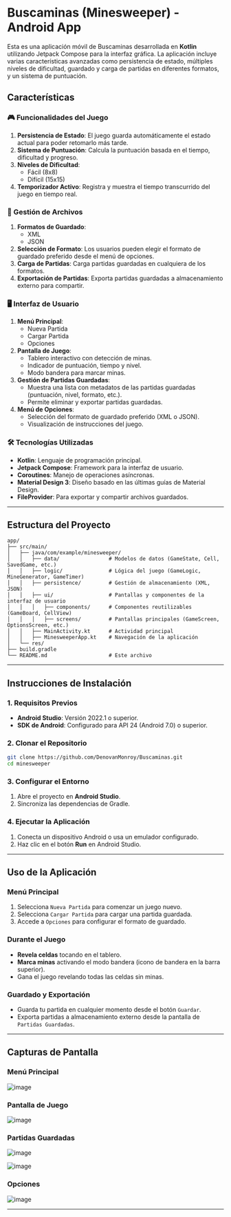 # Buscaminas (Minesweeper) - Android App

Esta es una aplicación móvil de Buscaminas desarrollada en **Kotlin** utilizando Jetpack Compose para la interfaz gráfica. La aplicación incluye varias características avanzadas como persistencia de estado, múltiples niveles de dificultad, guardado y carga de partidas en diferentes formatos, y un sistema de puntuación.

## Características

### 🎮 Funcionalidades del Juego
1. **Persistencia de Estado**: El juego guarda automáticamente el estado actual para poder retomarlo más tarde.
2. **Sistema de Puntuación**: Calcula la puntuación basada en el tiempo, dificultad y progreso.
3. **Niveles de Dificultad**:
   - Fácil (8x8)
   - Difícil (15x15)
4. **Temporizador Activo**: Registra y muestra el tiempo transcurrido del juego en tiempo real.

### 💾 Gestión de Archivos
1. **Formatos de Guardado**:
   - XML
   - JSON
2. **Selección de Formato**: Los usuarios pueden elegir el formato de guardado preferido desde el menú de opciones.
3. **Carga de Partidas**: Carga partidas guardadas en cualquiera de los formatos.
4. **Exportación de Partidas**: Exporta partidas guardadas a almacenamiento externo para compartir.

### 🖥️ Interfaz de Usuario
1. **Menú Principal**:
   - Nueva Partida
   - Cargar Partida
   - Opciones
2. **Pantalla de Juego**:
   - Tablero interactivo con detección de minas.
   - Indicador de puntuación, tiempo y nivel.
   - Modo bandera para marcar minas.
3. **Gestión de Partidas Guardadas**:
   - Muestra una lista con metadatos de las partidas guardadas (puntuación, nivel, formato, etc.).
   - Permite eliminar y exportar partidas guardadas.
4. **Menú de Opciones**:
   - Selección del formato de guardado preferido (XML o JSON).
   - Visualización de instrucciones del juego.

### 🛠️ Tecnologías Utilizadas
- **Kotlin**: Lenguaje de programación principal.
- **Jetpack Compose**: Framework para la interfaz de usuario.
- **Coroutines**: Manejo de operaciones asíncronas.
- **Material Design 3**: Diseño basado en las últimas guías de Material Design.
- **FileProvider**: Para exportar y compartir archivos guardados.

---

## Estructura del Proyecto

```plaintext
app/
├── src/main/
│   ├── java/com/example/minesweeper/
│   │   ├── data/                # Modelos de datos (GameState, Cell, SavedGame, etc.)
│   │   ├── logic/               # Lógica del juego (GameLogic, MineGenerator, GameTimer)
│   │   ├── persistence/         # Gestión de almacenamiento (XML, JSON)
│   │   ├── ui/                  # Pantallas y componentes de la interfaz de usuario
│   │   │   ├── components/      # Componentes reutilizables (GameBoard, CellView)
│   │   │   ├── screens/         # Pantallas principales (GameScreen, OptionsScreen, etc.)
│   │   ├── MainActivity.kt      # Actividad principal
│   │   ├── MinesweeperApp.kt    # Navegación de la aplicación
│   └── res/
├── build.gradle
└── README.md                    # Este archivo
```

---

## Instrucciones de Instalación

### 1. Requisitos Previos
- **Android Studio**: Versión 2022.1 o superior.
- **SDK de Android**: Configurado para API 24 (Android 7.0) o superior.

### 2. Clonar el Repositorio
```bash
git clone https://github.com/DenovanMonroy/Buscaminas.git
cd minesweeper
```

### 3. Configurar el Entorno
1. Abre el proyecto en **Android Studio**.
2. Sincroniza las dependencias de Gradle.

### 4. Ejecutar la Aplicación
1. Conecta un dispositivo Android o usa un emulador configurado.
2. Haz clic en el botón **Run** en Android Studio.

---

## Uso de la Aplicación

### Menú Principal
1. Selecciona `Nueva Partida` para comenzar un juego nuevo.
2. Selecciona `Cargar Partida` para cargar una partida guardada.
3. Accede a `Opciones` para configurar el formato de guardado.

### Durante el Juego
- **Revela celdas** tocando en el tablero.
- **Marca minas** activando el modo bandera (icono de bandera en la barra superior).
- Gana el juego revelando todas las celdas sin minas.

### Guardado y Exportación
- Guarda tu partida en cualquier momento desde el botón `Guardar`.
- Exporta partidas a almacenamiento externo desde la pantalla de `Partidas Guardadas`.

---

## Capturas de Pantalla

### Menú Principal
![image](https://github.com/user-attachments/assets/d7f08e0b-c472-4cda-a526-7440ca8d53a2)

### Pantalla de Juego
![image](https://github.com/user-attachments/assets/97d2957f-8608-4c91-b6de-24a9f7bf7952)

### Partidas Guardadas
![image](https://github.com/user-attachments/assets/2c3205f4-f6ea-459a-90a2-8ae177b531bf)

![image](https://github.com/user-attachments/assets/d3e9cf33-38a4-4dc6-a96a-904ee39b5ef9)


### Opciones

![image](https://github.com/user-attachments/assets/519cd99d-c4e0-457c-8ee1-88af653d1427)


---

